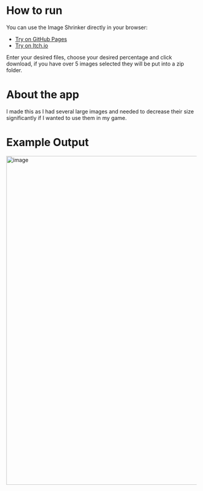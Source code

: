 # How to run
You can use the Image Shrinker directly in your browser:

- [Try on GitHub Pages](https://callum-op.github.io/Image-Shrinker/)
- [Try on Itch.io](https://callum-op.itch.io/image-shrinker)

Enter your desired files, choose your desired percentage and click download, 
if you have over 5 images selected they will be put into a zip folder.

# About the app
I made this as I had several large images and needed to decrease their size significantly if I wanted to use them in my game.

# Example Output
<img width="1880" height="868" alt="image" src="https://github.com/user-attachments/assets/2f1d3191-dd66-47f7-bc00-dfd929d1795b" />
